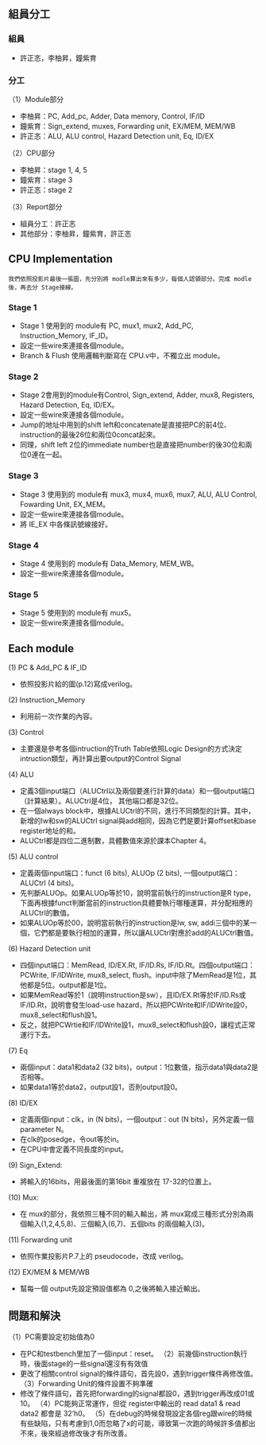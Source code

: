 ## 組員分工
### 組員
- 許正忞，李柚昇，鐘紫育

### 分工
（1）Module部分
- 李柚昇：PC, Add_pc, Adder, Data memory, Control, IF/ID
- 鐘紫育：Sign_extend, muxes, Forwarding unit, EX/MEM, MEM/WB
- 許正忞：ALU, ALU control, Hazard Detection unit, Eq, ID/EX

（2）CPU部分
- 李柚昇：stage 1, 4, 5
- 鐘紫育：stage 3
- 許正忞：stage 2

（3）Report部分
- 組員分工：許正忞
- 其他部分：李柚昇，鐘紫育，許正忞

## CPU Implementation
	我們依照投影片最後一張圖，先分別將 modle算出來有多少，每個人認領部分。完成 modle後，再去分 Stage接線。
### Stage 1
- Stage 1 使用到的 module有 PC, mux1, mux2, Add_PC, Instruction_Memory, IF_ID。
- 設定一些wire來連接各個module。
- Branch & Flush 使用邏輯判斷寫在 CPU.v中，不獨立出 module。

### Stage 2
- Stage 2會用到的module有Control, Sign_extend, Adder, mux8, Registers, Hazard Detection, Eq, ID/EX。
- 設定一些wire來連接各個module。
- Jump的地址中用到的shift left和concatenate是直接把PC的前4位、instruction的最後26位和兩位0concat起來。
- 同理，shift left 2位的immediate number也是直接把number的後30位和兩位0連在一起。

### Stage 3
- Stage 3 使用到的 module有 mux3, mux4, mux6, mux7, ALU, ALU Control, Fowarding Unit, EX_MEM。
- 設定一些wire來連接各個module。
- 將 IE_EX 中各條訊號線接好。

### Stage 4
- Stage 4 使用到的 module有 Data_Memory, MEM_WB。
- 設定一些wire來連接各個module。

### Stage 5
- Stage 5 使用到的 module有 mux5。
- 設定一些wire來連接各個module。

## Each module
(1) PC & Add_PC & IF_ID
- 依照投影片給的圖(p.12)寫成verilog。

(2) Instruction_Memory
- 利用前一次作業的內容。

(3) Control
- 主要還是參考各個intruction的Truth Table依照Logic Design的方式決定intruction類型，再計算出要output的Control Signal

(4) ALU
- 定義3個input端口（ALUCtrl以及兩個要進行計算的data）和一個output端口（計算結果）。ALUCtrl是4位， 其他端口都是32位。
- 在一個always block中，根據ALUCtrl的不同，進行不同類型的計算。其中，新增的lw和sw的ALUCtrl signal與add相同，因為它們是要計算offset和base register地址的和。
- ALUCtrl都是四位二進制數，具體數值來源於課本Chapter 4。

(5) ALU control
- 定義兩個input端口：funct (6 bits), ALUOp (2 bits), 一個output端口：ALUCtrl (4 bits)。
- 先判斷ALUOp。如果ALUOp等於10，說明當前執行的instruction是R type，下面再根據funct判斷當前的instruction具體要執行哪種運算，并分配相應的ALUCtrl的數值。
- 如果ALUOp等於00，說明當前執行的instruction是lw, sw, addi三個中的某一個，它們都是要執行相加的運算，所以讓ALUCtrl對應於add的ALUCtrl數值。

(6) Hazard Detection unit
- 四個input端口：MemRead, ID/EX.Rt, IF/ID.Rs, IF/ID.Rt。四個output端口：PCWrite, IF/IDWrite, mux8_select, flush。input中除了MemRead是1位，其他都是5位。output都是1位。
- 如果MemRead等於1（說明instruction是sw），且ID/EX.Rt等於IF/ID.Rs或IF/ID.Rt，說明會發生load-use hazard，所以把PCWrite和IF/IDWrite設0，mux8_select和flush設1。
- 反之，就把PCWrtie和IF/IDWrite設1，mux8_select和flush設0，讓程式正常運行下去。

(7) Eq
- 兩個input：data1和data2 (32 bits)，output：1位數值，指示data1與data2是否相等。
- 如果data1等於data2，output設1，否則output設0。

(8) ID/EX
- 定義兩個input：clk，in (N bits)，一個output：out (N bits)，另外定義一個parameter N。
- 在clk的posedge，令out等於in。
- 在CPU中會定義不同長度的input。

(9) Sign_Extend:
- 將輸入的16bits，用最後面的第16bit 重複放在 17-32的位置上。

(10) Mux: 
- 在 mux的部分，我依照三種不同的輸入輸出，將 mux寫成三種形式分別為兩個輸入(1,2,4,5,8)、三個輸入(6,7)、五個bits 的兩個輸入(3)。

(11) Forwarding unit
- 依照作業投影片P.7上的 pseudocode，改成 verilog。

(12) EX/MEM & MEM/WB
- 幫每一個 output先設定預設值都為 0,之後將輸入接近輸出。


## 問題和解決
（1）PC需要設定初始值為0
- 在PC和testbench里加了一個input：reset。
（2）前幾個instruction執行時，後面stage的一些signal還沒有有效值
- 更改了相關control signal的條件語句，首先設0，遇到trigger條件再修改值。
（3）Forwarding Unit的條件設置不夠準確
- 修改了條件語句，首先把forwarding的signal都設0，遇到trigger再改成01或10。
（4）PC能夠正常運作，但從 register中輸出的 read data1 & read data2 都會是 32‘h0。
（5）在debug的時候發現設定各個reg跟wire的時候有些缺陷，只有考慮到1,0而忽略了x的可能，導致第一次跑的時候許多值都出不來，後來經過修改後才有所改善。


